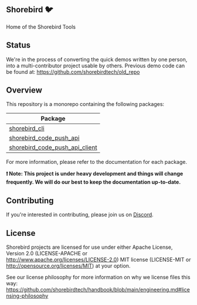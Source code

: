## Shorebird 🐦

Home of the Shorebird Tools

## Status

We're in the process of converting the quick demos written by one person, into a
multi-contributor project usable by others. Previous demo code can be found at:
https://github.com/shorebirdtech/old_repo

## Overview

This repository is a monorepo containing the following packages:

| Package                                                                             |
| ----------------------------------------------------------------------------------- |
| [shorebird_cli](packages/shorebird_cli/README.md)                                   |
| [shorebird_code_push_api](packages/shorebird_code_push_api/README.md)               |
| [shorebird_code_push_api_client](packages/shorebird_code_push_api_client/README.md) |

For more information, please refer to the documentation for each package.

**❗️ Note: This project is under heavy development and things will change frequently. We will do our best to keep the documentation up-to-date.**

## Contributing

If you're interested in contributing, please join us on
[Discord](https://discord.gg/9hKJcWGcaB).

## License

Shorebird projects are licensed for use under either Apache License, Version 2.0
(LICENSE-APACHE or http://www.apache.org/licenses/LICENSE-2.0) MIT license
(LICENSE-MIT or http://opensource.org/licenses/MIT) at your option.

See our license philosophy for more information on why we license files this
way:
https://github.com/shorebirdtech/handbook/blob/main/engineering.md#licensing-philosophy
